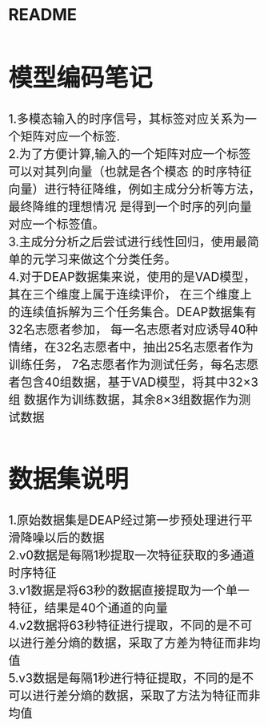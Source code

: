 <font size="6">**README**</br></font>
<font size="5">
# 模型编码笔记
1.多模态输入的时序信号，其标签对应关系为一个矩阵对应一个标签.</br>
2.为了方便计算,输入的一个矩阵对应一个标签可以对其列向量（也就是各个模态
的时序特征向量）进行特征降维，例如主成分分析等方法， 最终降维的理想情况
是得到一个时序的列向量对应一个标签值。</br>
3.主成分分析之后尝试进行线性回归，使用最简单的元学习来做这个分类任务。</br>
4.对于DEAP数据集来说，使用的是VAD模型，其在三个维度上属于连续评价，
在三个维度上的连续值拆解为三个任务集合。DEAP数据集有32名志愿者参加，
每一名志愿者对应诱导40种情绪，在32名志愿者中，抽出25名志愿者作为训练任务，
7名志愿者作为测试任务，每名志愿者包含40组数据，基于VAD模型，将其中32×3组
数据作为训练数据，其余8×3组数据作为测试数据</br>
# 数据集说明
1.原始数据集是DEAP经过第一步预处理进行平滑降噪以后的数据</br>
2.v0数据是每隔1秒提取一次特征获取的多通道时序特征</br>
3.v1数据是将63秒的数据直接提取为一个单一特征，结果是40个通道的向量</br>
4.v2数据将63秒特征进行提取，不同的是不可以进行差分熵的数据，采取了方差为特征而非均值</br>
5.v3数据是每隔1秒进行特征提取，不同的是不可以进行差分熵的数据，采取了方法为特征而非均值</br>
</font>

